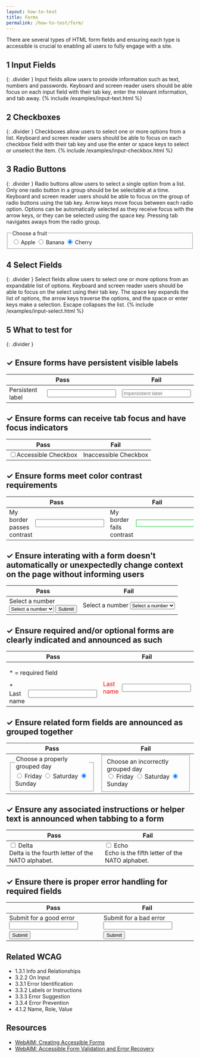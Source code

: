 ```yaml
---
layout: how-to-test
title: Forms
permalink: /how-to-test/form/
---
```


There are several types of HTML form fields and ensuring each type is accessible is crucial to enabling all users to fully engage with a site.

## <step-number>1</step-number> Input Fields
{: .divider }
Input fields allow users to provide information such as text, numbers and passwords. Keyboard and screen reader users should be able focus on each input field with their tab key, enter the relevant information, and tab away. 
<example>
{% include /examples/input-text.html %}
</example>

## <step-number>2</step-number> Checkboxes
{: .divider }
Checkboxes allow users to select one or more options from a list. Keyboard and screen reader users should be able to focus on each checkbox field with their tab key and use the enter or space keys to select or unselect the item. 
<example>
{% include /examples/input-checkbox.html %}
</example>

## <step-number>3</step-number> Radio Buttons
{: .divider }
Radio buttons allow users to select a single option from a list. Only one radio button in a group should be be selectable at a time. Keyboard and screen reader users should be able to focus on the group of radio buttons using the tab key. Arrow keys move focus between each radio option. Options can be automatically selected as they receive focus with the arrow keys, or they can be selected using the space key. Pressing tab navigates aways from the radio group. 
<example>
<fieldset>
  <legend>
    Choose a fruit
  </legend>
  <input type="radio" name="fruit" id="appleRadio">
  <label for="appleRadio">Apple</label>

  <input type="radio" name="fruit" id="bananaRadio">
  <label for="bananaRadio">Banana</label>

  <input type="radio" name="fruit" id="cherryRadio" checked>
  <label for="cherryRadio">Cherry</label>
</fieldset>
</example>

## <step-number>4</step-number> Select Fields
{: .divider }
Select fields allow users to select one or more options from an expandable list of options. Keyboard and screen reader users should be able to focus on the select using their tab key. The space key expands the list of options, the arrow keys traverse the options, and the space or enter keys make a selection. Escape collapses the list. 
<example>
{% include /examples/input-select.html %}
</example>

## <step-number>5</step-number> What to test for
{: .divider }

## ✓ Ensure forms have persistent visible labels
<table class="column-2">
  <thead>
    <th scope="col">
      Pass
    </th>
    <th scope="col">
      Fail
    </th>
  </thead>
  <tbody>
  <tr>
    <td>
    <div style="display:inline-flex; align-items:center">
      <label style="margin-right:8px" for="persistentLabel">Persistent label</label>
      <input type="text" id="persistentLabel"/>
      </div>
    </td>
    <td>
    <div style="display:inline-flex; align-items:center">
      <input type="text" placeholder="Impersistent label"/>
      </div>
    </td>
  </tr>  
  </tbody>
</table>

## ✓ Ensure forms can receive tab focus and have focus indicators
<table class="column-2">
  <thead>
    <th scope="col">
      Pass
    </th>
    <th scope="col">
      Fail
    </th>
  </thead>
  <tbody>
  <tr>
    <td>
     <div style="display:inline-flex; align-items:center">
        <input type="checkbox" id="accessibleCheckbox">
        <label for="accessibleCheckbox">Accessible Checkbox</label>
        </div>
    </td>
    <td>
    <div style="display:inline-flex; align-items:center">
        <input style="display:none" type="checkbox" id="inaccessibleCheckbox">
        <label for="inaccessibleCheckbox">Inaccessible Checkbox</label>
        </div>
    </td>
  </tr>  
  </tbody>
</table>

## ✓ Ensure forms meet color contrast requirements
<table class="column-2">
  <thead>
    <th scope="col">
      Pass
    </th>
    <th scope="col">
      Fail
    </th>
  </thead>
  <tbody>
  <tr>
    <td>
  <div style="display:inline-flex; align-items:center">
      <label style="margin-right:8px" for="passContrast">My border passes contrast</label>
      <input type="text" id="passContrast"/>
      </div>
    </td>
    <td>
 <div style="display:inline-flex; align-items:center">
      <label style="margin-right:8px" for="failContrast">My border fails contrast</label>
      <input style="border:1px solid #00BD1F" type="text" id="failContrast"/>
      </div>
    </td>
  </tr>  
  </tbody>
</table>

## ✓ Ensure interating with a form doesn't automatically or unexpectedly change context on the page without informing users
<table class="column-2">
  <thead>
    <th scope="col">
      Pass
    </th>
    <th scope="col">
      Fail
    </th>
  </thead>
  <tbody>
  <tr>
    <td>
    <div class="testSelects">
  <label for="selectPass">
    Select a number
  </label>
  <div class="select-button-group">
  <select id="selectPass">
    <option value="None" selected disabled>Select a number</option>
    <option value="1">One</option>
    <option value="2">Two</option>
    <option value="3">Three</option>
  </select>
<button aria-disabled="true" class="testSubmitButton" id="submitSelectPassSelection" type="submit">Submit</button>
  <div role="alert" id="messagePass" style="display: none;">This was an expected submission!</div>
  </div>
</div>
    </td>
    <td>
    <div class="testSelects">
  <label for="selectFail">
    Select a number
  </label>
  <select id="selectFail">
    <option value="None" selected disabled>Select a number</option>
    <option value="1">One</option>
    <option value="2">Two</option>
    <option value="3">Three</option>
  </select>
  <div id="messageFail" style="display: none;">This was an unexpected submission!</div>
  </div>
    </td>
  </tr>  
  </tbody>
</table>

## ✓ Ensure required and/or optional forms are clearly indicated and announced as such 
<table class="column-2">
  <thead>
    <th scope="col">
      Pass
    </th>
    <th scope="col">
      Fail
    </th>
  </thead>
  <tbody>
  <tr>
    <td>
    <p style="text-align:left">* = required field</p>
    <div style="display:inline-flex; align-items:center">
      <label style="margin-right:8px" for="userLastnamePass">* Last name</label>
      <input aria-required="true" type="text" id="userLastnamePass"/>
      </div>
    </td>
    <td>
    <br>
    <div style="display:inline-flex; align-items:center">
      <label style="margin-right:8px; color: red;" for="userLastnameFail">Last name</label>
      <input type="text" id="userLastnameFail"/>
      </div>
    </td>
  </tr>  
  </tbody>
</table>

## ✓ Ensure related form fields are announced as grouped together
<table class="column-2">
  <thead>
    <th scope="col">
      Pass
    </th>
    <th scope="col">
      Fail
    </th>
  </thead>
  <tbody>
  <tr>
    <td>
<fieldset>
  <legend>
    Choose a properly grouped day
  </legend>
  <div style="text-align:left">
  <input type="radio" name="dayPass" id="fridayRadioPass">
  <label for="fridayRadioPass">Friday</label>

  <input type="radio" name="dayPass" id="saturdayRadioPass">
  <label for="saturdayRadioPass">Saturday</label>

  <input type="radio" name="dayPass" id="sundayRadioPass" checked>
  <label for="sundayRadioPass">Sunday</label>
  </div>
</fieldset>
    </td>
    <td>
   <fieldset>
   <div class="legend"> Choose an incorrectly grouped day</div>
   <div style="text-align:left">
    <input type="radio" name="dayFail" id="fridayRadioFail">
  <label for="fridayRadioFail">Friday</label>

  <input type="radio" name="dayFail" id="saturdayRadioFail">
  <label for="saturdayRadioFail">Saturday</label>

  <input type="radio" name="dayFail" id="sundayRadioFail" checked>
  <label for="sundayRadioFail">Sunday</label>
  </div>
  </fieldset>
    </td>
  </tr>  
  </tbody>
</table>

## ✓ Ensure any associated instructions or helper text is announced when tabbing to a form
<table class="column-2">
  <thead>
    <th scope="col">
      Pass
    </th>
    <th scope="col">
      Fail
    </th>
  </thead>
  <tbody>
  <tr>
    <td>
    <div style="text-align:left">
        <input type="checkbox"
           id="deltaCheckboxCard"
           aria-describedby="descDelta" >
    <label for="deltaCheckboxCard">
      Delta
    </label>
    <div class="extended-description"
         id="descDelta">
      Delta is the fourth letter of the NATO alphabet.
    </div>
    </div>
    </td>
    <td>
    <div style="text-align:left">
    <input type="checkbox"
           id="echoCheckboxCard">    
    <label for="echoCheckboxCard">Echo</label>
    <div class="extended-description"
         id="descriptionEcho">
      Echo is the fifth letter of the NATO alphabet.
    </div>
    </div>
    </td>
  </tr>  
  </tbody>
</table>

## ✓ Ensure there is proper error handling for required fields
<table class="column-2">
  <thead>
    <th scope="col">
      Pass
    </th>
    <th scope="col">
      Fail
    </th>
  </thead>
  <tbody>
  <tr>
    <td>
    <div style="text-align:left">
      <label for="goodErrorInput">Submit for a good error</label>
      <input aria-describedby="goodErrorInputError" type="text" id="goodErrorInput"/>
      <div id="goodErrorInputError" style="display: none; color: #E02D00;">
        <svg aria-hidden="true" xmlns="http://www.w3.org/2000/svg" width="20" height="20" viewBox="0 0 16 16">
    <path fill="#E02D00" d="M8.982 1.566a1.13 1.13 0 0 0-1.96 0l-6.7 11.667c-.451.778.091 1.767.98 1.767h13.4c.889 0 1.43-.99.98-1.768L8.982 1.566z"/>
    <path fill="white" d="M9.002 6.99a1 1 0 0 0-2 0v2.012a1 1 0 0 0 2 0V6.99z"/>
    <path fill="white" d="M8.982 11.977a1 1 0 1 1-2 0 1 1 0 0 1 2 0z"/>
</svg> I announce with the input</div>
      </div>
      <button style="margin-top: 5px;" id="goodErrorInputSubmit" class="button" type="submit">Submit</button>
    </td>
    <td>
    <div style="text-align:left">
      <label for="badErrorInput">Submit for a bad error</label>
      <input type="text" id="badErrorInput"/>
      <div id="badErrorInputError" style="display: none; color: #E02D00;"><svg aria-hidden="true" xmlns="http://www.w3.org/2000/svg" width="20" height="20" viewBox="0 0 16 16">
    <path fill="#E02D00" d="M8.982 1.566a1.13 1.13 0 0 0-1.96 0l-6.7 11.667c-.451.778.091 1.767.98 1.767h13.4c.889 0 1.43-.99.98-1.768L8.982 1.566z"/>
    <path fill="white" d="M9.002 6.99a1 1 0 0 0-2 0v2.012a1 1 0 0 0 2 0V6.99z"/>
    <path fill="white" d="M8.982 11.977a1 1 0 1 1-2 0 1 1 0 0 1 2 0z"/>
</svg> I do not announce with the input</div>
      </div>
      <button style="margin-top: 5px;" id="badErrorInputSubmit" class="button" type="submit">Submit</button>
    </td>
  </tr>  
  </tbody>
</table>

## Related WCAG
- 1.3.1 Info and Relationships
- 3.2.2 On Input
- 3.3.1 Error Identification
- 3.3.2 Labels or Instructions
- 3.3.3 Error Suggestion
- 3.3.4 Error Prevention
- 4.1.2 Name, Role, Value

## Resources
- [WebAIM: Creating Accessible Forms](https://webaim.org/techniques/forms/)
- [WebAIM: Accessible Form Validation and Error Recovery](https://webaim.org/techniques/formvalidation/)